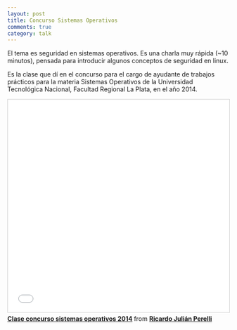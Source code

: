 ```yaml
---
layout: post
title: Concurso Sistemas Operativos
comments: true
category: talk
---
```


El tema es seguridad en sistemas operativos. Es una charla muy rápida (~10 minutos), pensada para introducir algunos conceptos de seguridad en linux.

Es la clase que dí en el concurso para el cargo de ayudante de trabajos prácticos para la materia Sistemas Operativos de la Universidad Tecnológica Nacional, Facultad Regional La Plata, en el año 2014.

<iframe src="//www.slideshare.net/slideshow/embed_code/key/3RZnj90rmfsL7a" width="595" height="485" frameborder="0" marginwidth="0" marginheight="0" scrolling="no" style="border:1px solid #CCC; border-width:1px; margin-bottom:5px; max-width: 100%;" allowfullscreen> </iframe> <div style="margin-bottom:5px"> <strong> <a href="//www.slideshare.net/RicardoJulinPerelli/clase-concurso-sistemas-operativos-2014" title="Clase concurso sistemas operativos 2014" target="_blank">Clase concurso sistemas operativos 2014</a> </strong> from <strong><a target="_blank" href="//www.slideshare.net/RicardoJulinPerelli">Ricardo Julián Perelli</a></strong> </div>